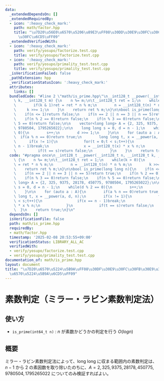 ```yaml
---
data:
  _extendedDependsOn: []
  _extendedRequiredBy:
  - icon: ':heavy_check_mark:'
    path: math/factor.hpp
    title: "\u7D20\u56E0\u6570\u5206\u89E3\uFF08\u30DD\u30E9\u30FC\u30C9\u30FB\u30ED\
      \u30FC\u6CD5\uFF09"
  _extendedVerifiedWith:
  - icon: ':heavy_check_mark:'
    path: verify/yosupo/factorize.test.cpp
    title: verify/yosupo/factorize.test.cpp
  - icon: ':heavy_check_mark:'
    path: verify/yosupo/primality_test.test.cpp
    title: verify/yosupo/primality_test.test.cpp
  _isVerificationFailed: false
  _pathExtension: hpp
  _verificationStatusIcon: ':heavy_check_mark:'
  attributes:
    links: []
  bundledCode: "#line 2 \"math/is_prime.hpp\"\n__int128_t __power(__int128_t n, __int128_t\
    \ k, __int128_t m) {\n    n %= m;\n\t__int128_t ret = 1;\n    while(k > 0){\n\
    \        if(k & 1)ret = ret * n % m;\n        n = __int128_t(n) * n % m;\n   \
    \     k >>= 1;\n    }\n    return ret % m;\n}\n\nbool is_prime(long long n){\n\
    \    if(n <= 1)return false;\n    if(n == 2 || n == 3 || n == 5)return true;\n\
    \    if(n % 2 == 0)return false;\n    if(n % 3 == 0)return false;\n    if(n %\
    \ 5 == 0)return false;\n\n    vector<long long> A = {2, 325, 9375, 28178, 450775,\
    \ 9780504, 1795265022};\n\n    long long s = 0, d = n - 1;\n    while(d % 2 ==\
    \ 0){\n        s++;\n        d >>= 1;\n    }\n\n    for (auto a : A){\n      \
    \  if(a % n == 0)return true;\n        long long t, x = __power(a, d, n);\n  \
    \      if(x != 1){\n            for(t = 0;t < s;t++){\n                if(x ==\
    \ n - 1)break;\n                x = __int128_t(x) * x % n;\n            }\n  \
    \          if(t == s)return false;\n        }\n    }\n    return true;\n}\n"
  code: "#pragma once\n__int128_t __power(__int128_t n, __int128_t k, __int128_t m)\
    \ {\n    n %= m;\n\t__int128_t ret = 1;\n    while(k > 0){\n        if(k & 1)ret\
    \ = ret * n % m;\n        n = __int128_t(n) * n % m;\n        k >>= 1;\n    }\n\
    \    return ret % m;\n}\n\nbool is_prime(long long n){\n    if(n <= 1)return false;\n\
    \    if(n == 2 || n == 3 || n == 5)return true;\n    if(n % 2 == 0)return false;\n\
    \    if(n % 3 == 0)return false;\n    if(n % 5 == 0)return false;\n\n    vector<long\
    \ long> A = {2, 325, 9375, 28178, 450775, 9780504, 1795265022};\n\n    long long\
    \ s = 0, d = n - 1;\n    while(d % 2 == 0){\n        s++;\n        d >>= 1;\n\
    \    }\n\n    for (auto a : A){\n        if(a % n == 0)return true;\n        long\
    \ long t, x = __power(a, d, n);\n        if(x != 1){\n            for(t = 0;t\
    \ < s;t++){\n                if(x == n - 1)break;\n                x = __int128_t(x)\
    \ * x % n;\n            }\n            if(t == s)return false;\n        }\n  \
    \  }\n    return true;\n}\n"
  dependsOn: []
  isVerificationFile: false
  path: math/is_prime.hpp
  requiredBy:
  - math/factor.hpp
  timestamp: '2025-02-08 20:53:55+09:00'
  verificationStatus: LIBRARY_ALL_AC
  verifiedWith:
  - verify/yosupo/factorize.test.cpp
  - verify/yosupo/primality_test.test.cpp
documentation_of: math/is_prime.hpp
layout: document
title: "\u7D20\u6570\u5224\u5B9A\uFF08\u30DF\u30E9\u30FC\u30FB\u30E9\u30D3\u30F3\u7D20\
  \u6570\u5224\u5B9A\u6CD5\uFF09"
---
```


# 素数判定（ミラー・ラビン素数判定法）

## 使い方

- ``is_prime(int64_t n)`` : $n$ が素数かどうかの判定を行う $O(log n)$

## 概要

ミラー・ラビン素数判定法によって、long long に収まる範囲内の素数判定は、$n-1$ から $2$ の素因数を取り除いたのちに、$A = {2, 325, 9375, 28178, 450775, 9780504, 1795265022}$ についてのみ検証すればよい。
